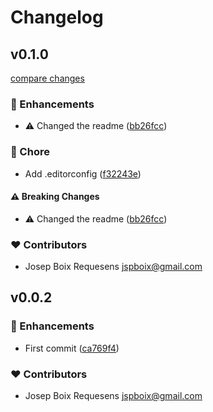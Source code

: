 # Changelog


## v0.1.0

[compare changes](https://github.com/jboix/changelogen-test/compare/v0.0.2...v0.1.0)

### 🚀 Enhancements

- ⚠️  Changed the readme ([bb26fcc](https://github.com/jboix/changelogen-test/commit/bb26fcc))

### 🏡 Chore

- Add .editorconfig ([f32243e](https://github.com/jboix/changelogen-test/commit/f32243e))

#### ⚠️ Breaking Changes

- ⚠️  Changed the readme ([bb26fcc](https://github.com/jboix/changelogen-test/commit/bb26fcc))

### ❤️ Contributors

- Josep Boix Requesens <jspboix@gmail.com>

## v0.0.2


### 🚀 Enhancements

- First commit ([ca769f4](https://github.com/jboix/changelogen-test/commit/ca769f4))

### ❤️ Contributors

- Josep Boix Requesens <jspboix@gmail.com>

